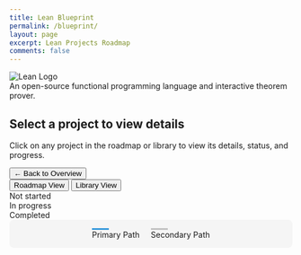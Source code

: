 ```yaml
---
title: Lean Blueprint
permalink: /blueprint/
layout: page
excerpt: Lean Projects Roadmap
comments: false
---
```


<link rel="stylesheet" href="{{ site.baseurl }}/assets/css/lean-styles.css">

<div class="lean-logo">
    <img src="{{ site.baseurl }}/assets/img/lean1.jpg" alt="Lean Logo">
    <div class="subtitle">An open-source functional programming language and interactive theorem prover.</div>
</div>

<div class="top-details" id="projectDetailsTop">
    <h2 id="projectTitleTop">Select a project to view details</h2>
    <div id="projectContentTop">
        <p>Click on any project in the roadmap or library to view its details, status, and progress.</p>
    </div>
    <div id="backButtonContainer" class="hidden">
        <button class="back-button" id="backButton">← Back to Overview</button>
    </div>
</div>

<div class="view-toggle">
    <button id="btn-roadmap" class="active">Roadmap View</button>
    <button id="btn-library">Library View</button>
</div>

<div class="legend">
    <div class="legend-item">
        <div class="status-dot red"></div>
        <div>Not started</div>
    </div>
    <div class="legend-item">
        <div class="status-dot blue"></div>
        <div>In progress</div>
    </div>
    <div class="legend-item">
        <div class="status-dot green"></div>
        <div>Completed</div>
    </div>
</div>

<div class="path-legend">
    <div class="legend-item">
        <div class="line-sample main"></div>
        <div>Primary Path</div>
    </div>
    <div class="legend-item">
        <div class="line-sample secondary"></div>
        <div>Secondary Path</div>
    </div>
</div>

<div id="roadmapView">
    <div class="roadmap-container">
        <div class="roadmap" id="roadmap">
            <!-- Projects will be inserted here by JavaScript -->
        </div>
    </div>
</div>

<div id="libraryView" class="hidden">
    <div class="library-view" id="library">
        <!-- Books will be inserted here by JavaScript -->
    </div>
</div>

<script src="{{ site.baseurl }}/assets/js/lean-projects.js"></script>

<style>
/* Additional inline styles for the path legend */
.path-legend {
    display: flex;
    justify-content: center;
    margin: 0 auto 30px;
    gap: 20px;
    background-color: #f5f5f5;
    padding: 15px;
    border-radius: 8px;
    max-width: 500px;
}

.line-sample {
    width: 30px;
    height: 3px;
    margin: auto 0;
}

.line-sample.main {
    background-color: #3498db;
}

.line-sample.secondary {
    background-color: #aaaaaa;
    opacity: 0.7;
}
</style>